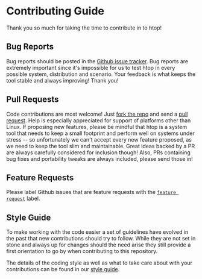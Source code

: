 Contributing Guide
==================

Thank you so much for taking the time to contribute in to htop!

Bug Reports
-----------

Bug reports should be posted in the [Github issue
tracker](https://github.com/htop-dev/htop/issues).
Bug reports are extremely important since it's impossible for us to test
htop in every possible system, distribution and scenario. Your feedback
is what keeps the tool stable and always improving!  Thank you!

Pull Requests
-------------

Code contributions are most welcome! Just [fork the
repo](https://github.com/htop-dev/htop) and send a [pull
request](https://github.com/htop-dev/htop/pulls).  Help is especially
appreciated for support of platforms other than Linux.  If proposing new
features, please be mindful that htop is a system tool that needs to keep a
small footprint and perform well on systems under stress -- so unfortunately
we can't accept every new feature proposed, as we need to keep the tool slim
and maintainable.  Great ideas backed by a PR are always carefully considered
for inclusion though!  Also, PRs containing bug fixes and portability tweaks
are always included, please send those in!

Feature Requests
----------------

Please label Github issues that are feature requests with the [`feature
request`](https://github.com/htop-dev/htop/issues?utf8=%E2%9C%93&q=is%3Aissue+label%3A%22feature+request%22+)
label.

Style Guide
-----------

To make working with the code easier a set of guidelines have evolved in
the past that new contributions should try to follow. While they are not set
in stone and always up for changes should the need arise they still provide
a first orientation to go by when contributing to this repository.

The details of the coding style as well as what to take care about with your
contributions can be found in our [style guide](docs/styleguide.md).
